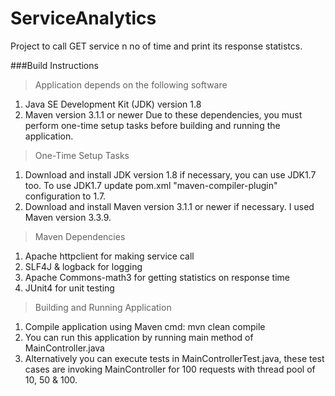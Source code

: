 # ServiceAnalytics

Project to call GET service n no of time and print its response statistcs.

###Build Instructions



> Application depends on the following software

 1. Java SE Development Kit (JDK) version 1.8
 2. Maven version 3.1.1 or newer
Due to these dependencies, you must perform  one-time setup tasks before building and running the application.


> One-Time Setup Tasks

 1. Download and install JDK version 1.8 if necessary, you can use JDK1.7 too. 
 	To use JDK1.7 update pom.xml "maven-compiler-plugin" configuration to 1.7.
 2. Download and install Maven version 3.1.1 or newer if necessary. I used Maven version 3.3.9.

> Maven Dependencies

 1. Apache httpclient for making service call
 2. SLF4J & logback for logging
 3. Apache Commons-math3 for getting statistics on response time
 4. JUnit4 for unit testing 

> Building and Running Application

1. Compile application using Maven cmd: mvn clean compile
2. You can run this application by running main method of MainController.java 
3. Alternatively you can execute tests in MainControllerTest.java, 
   these test cases are invoking MainController for 100 requests with thread pool of 10, 50 & 100.

